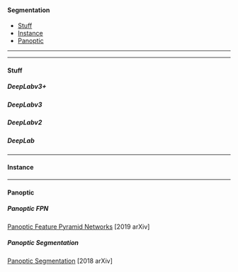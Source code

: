 #### Segmentation  

- [Stuff](#stuff) 
- [Instance](#instance)  
- [Panoptic](#panoptic)

------

------

#### Stuff

##### DeepLabv3+

##### DeepLabv3

##### DeepLabv2

##### DeepLab

------

#### Instance

------

#### Panoptic

##### Panoptic FPN
[Panoptic Feature Pyramid Networks](https://arxiv.org/abs/1901.02446)&nbsp;[2019 arXiv]

##### Panoptic Segmentation
[Panoptic Segmentation](https://arxiv.org/abs/1801.00868)&nbsp;[2018 arXiv]

